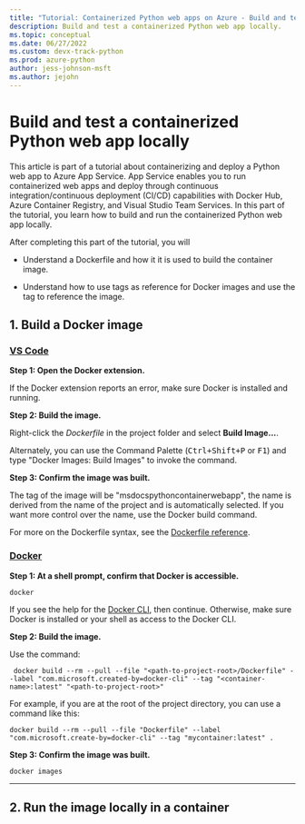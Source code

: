 ```yaml
---
title: "Tutorial: Containerized Python web apps on Azure - Build and test locally"
description: Build and test a containerized Python web app locally.
ms.topic: conceptual
ms.date: 06/27/2022
ms.custom: devx-track-python
ms.prod: azure-python
author: jess-johnson-msft
ms.author: jejohn
---
```


# Build and test a containerized Python web app locally

This article is part of a tutorial about containerizing and deploy a Python web app to Azure App Service. App Service enables you to run containerized web apps and deploy through continuous integration/continuous deployment (CI/CD) capabilities with Docker Hub, Azure Container Registry, and Visual Studio Team Services. In this part of the tutorial, you learn how to build and run the containerized Python web app locally.

After completing this part of the tutorial, you will

* Understand a Dockerfile and how it it is used to build the container image.

* Understand how to use tags as reference for Docker images and use the tag to reference the image. 

## 1. Build a Docker image

### [VS Code](#tab/vscode-aztools)

**Step 1: Open the Docker extension.**

If the Docker extension reports an error, make sure Docker is installed and running. 

**Step 2: Build the image.**

Right-click the *Dockerfile* in the project folder and select **Build Image...**.

Alternately, you can use the Command Palette (<kbd>Ctrl+Shift+P</kbd> or <kbd>F1</kbd>) and type "Docker Images: Build Images" to invoke the command.

**Step 3: Confirm the image was built.**

The tag of the image will be "msdocspythoncontainerwebapp", the name is derived from the name of the project and is automatically selected. If you want more control over the name, use the Docker build command.

For more on the Dockerfile syntax, see the [Dockerfile reference](https://docs.docker.com/engine/reference/builder/).

### [Docker](#tab/docker-commands)

**Step 1: At a shell prompt, confirm that Docker is accessible.**

```dotnetcli
docker
```
If you see the help for the [Docker CLI](https://docs.docker.com/engine/reference/commandline/cli/), then continue. Otherwise, make sure Docker is installed or your shell as access to the Docker CLI.

**Step 2: Build the image.**

Use the command:

```
 docker build --rm --pull --file "<path-to-project-root>/Dockerfile" --label "com.microsoft.created-by=docker-cli" --tag "<container-name>:latest" "<path-to-project-root>" 
```

For example, if you are at the root of the project directory, you can use a command like this:

```
docker build --rm --pull --file "Dockerfile" --label "com.microsoft.create-by=docker-cli" --tag "mycontainer:latest" .
```

**Step 3: Confirm the image was built.**

```
docker images
```
---


## 2. Run the image locally in a container